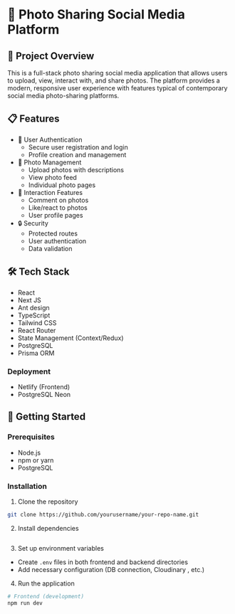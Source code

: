 # 📸 Photo Sharing Social Media Platform

## 🌟 Project Overview

This is a full-stack photo sharing social media application that allows users to upload, view, interact with, and share photos. The platform provides a modern, responsive user experience with features typical of contemporary social media photo-sharing platforms.

## 📋 Features

- 👤 User Authentication
  - Secure user registration and login
  - Profile creation and management
- 📸 Photo Management
  - Upload photos with descriptions
  - View photo feed
  - Individual photo pages
- 💬 Interaction Features
  - Comment on photos
  - Like/react to photos
  - User profile pages
- 🔒 Security
  - Protected routes
  - User authentication
  - Data validation

## 🛠 Tech Stack

- React
- Next JS
- Ant design
- TypeScript
- Tailwind CSS
- React Router
- State Management (Context/Redux)
- PostgreSQL
- Prisma ORM


### Deployment
- Netlify (Frontend)
- PostgreSQL Neon
## 🚀 Getting Started

### Prerequisites
- Node.js
- npm or yarn
- PostgreSQL

### Installation

1. Clone the repository
```bash
git clone https://github.com/yourusername/your-repo-name.git
```

2. Install dependencies
```bash

```

3. Set up environment variables
- Create `.env` files in both frontend and backend directories
- Add necessary configuration (DB connection, Cloudinary , etc.)

4. Run the application
```bash
# Frontend (development)
npm run dev
